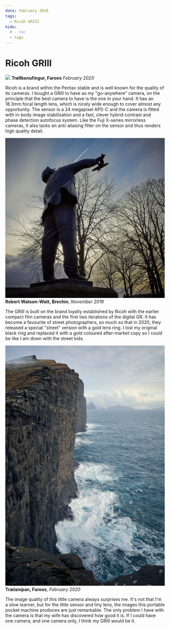 ```yaml
---
date: February 2020
tags: 
  - Ricoh GRIII
hide:
  # - toc
  - tags
---
```


# Ricoh GRIII

![](/img/ricoh-Trøllkonufingur.jpg)
**Trøllkonufingur, Faroes** *February 2020*

Ricoh is a brand within the Pentax stable and is well known for the quality of its cameras. I bought a GRIII to have as my "go-anywhere" camera, on the principle that the best camera to have is the one in your hand. It has an 18.3mm focal length lens, which is nicely wide enough to cover almost any opportunity. The sensor is a 24 megapixel APS-C and the camera is fitted with in-body image stabilisation and a fast, clever hybrid contrast and phase detection autofocus system. Like the Fuji X-series mirrorless cameras, it also lacks an anti-aliasing filter on the sensor and thus renders high quality detail.

![](/img/49147935608_8ce152979b_c.jpg)
**Robert Watson-Watt, Brechin**, *November 2019*

The GRIII is built on the brand loyalty established by Ricoh with the earlier compact film cameras and the first two iterations of the digital GR. It has become a favourite of street photographers, so much so that in 2020, they released a special "street" version with a gold lens ring. I lost my original black ring and replaced it with a gold coloured after-market copy so I could be like I am down with the street kids.

![](/img/R0000482.jpg)
**Trælanípan, Faroes**, *February 2020*

The image quality of this little camera always surprises me. It's not that I'm a slow learner, but for the little sensor and tiny lens, the images this portable pocket machine produces are just remarkable. The only problem I have with the camera is that my wife has discovered how good it is. If I could have one camera, and one camera only, I think my GRIII would be it.
